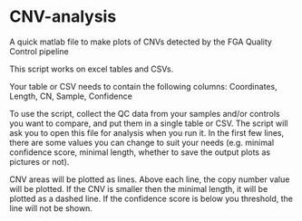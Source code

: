 # CNV-analysis

A quick matlab file to make plots of CNVs detected by the FGA Quality Control pipeline

This script works on excel tables and CSVs.

Your table or CSV needs to contain the following columns:
Coordinates, Length, CN, Sample, Confidence

To use the script, collect the QC data from your samples and/or controls you want to compare, and put them in a single table or CSV. The script will ask you to open this file for analysis when you run it.
In the first few lines, there are some values you can change to suit your needs (e.g. minimal confidence score, minimal length, whether to save the output plots as pictures or not).

CNV areas will be plotted as lines. Above each line, the copy number value will be plotted.
If the CNV is smaller then the minimal length, it will be plotted as a dashed line.
If the confidence score is below you threshold, the line will not be shown.

